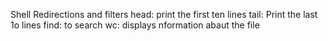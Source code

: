 Shell Redirections and filters
head: print the first ten lines
tail: Print the last 1o lines
find: to search
wc: displays nformation abaut the file
